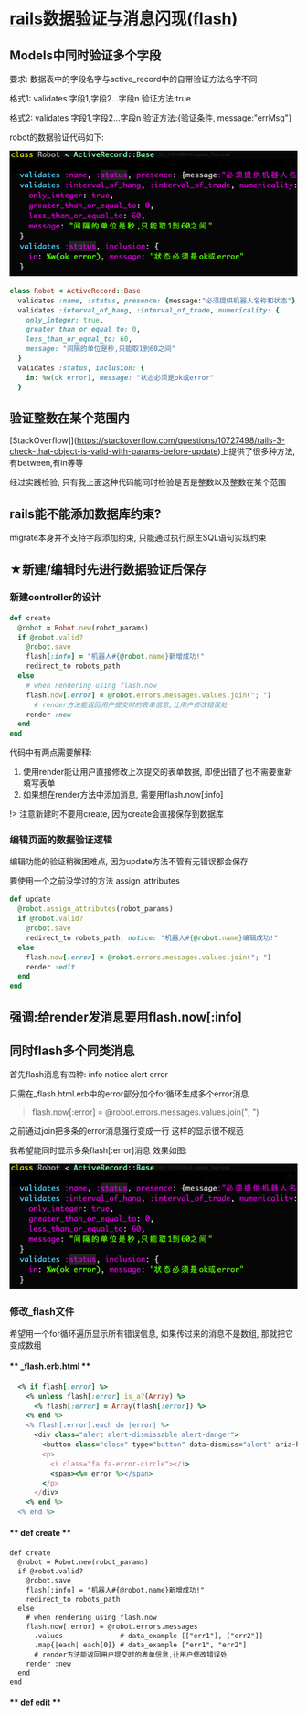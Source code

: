 # [rails数据验证与消息闪现(flash)](2019/11/validates)

## Models中同时验证多个字段

要求: 数据表中的字段名字与active_record中的自带验证方法名字不同

格式1: validates 字段1,字段2...字段n 验证方法:true

格式2: validates 字段1,字段2...字段n 验证方法:{验证条件, message:"errMsg"}

robot的数据验证代码如下:

![validates](validates.png "validates")

```ruby
class Robot < ActiveRecord::Base
  validates :name, :status, presence: {message:"必须提供机器人名称和状态"}
  validates :interval_of_hang, :interval_of_trade, numericality: {
    only_integer: true,
    greater_than_or_equal_to: 0,
    less_than_or_equal_to: 60,
    message: "间隔的单位是秒,只能取1到60之间"
  }
  validates :status, inclusion: {
    in: %w(ok error), message: "状态必须是ok或error"
  }
```

## 验证整数在某个范围内

[StackOverflow]](https://stackoverflow.com/questions/10727498/rails-3-check-that-object-is-valid-with-params-before-update)上提供了很多种方法,有between,有in等等

经过实践检验, 只有我上面这种代码能同时检验是否是整数以及整数在某个范围

## rails能不能添加数据库约束?

migrate本身并不支持字段添加约束, 只能通过执行原生SQL语句实现约束

## ★新建/编辑时先进行数据验证后保存

### 新建controller的设计

```ruby
def create
  @robot = Robot.new(robot_params)
  if @robot.valid?
    @robot.save
    flash[:info] = "机器人#{@robot.name}新增成功!"
    redirect_to robots_path
  else
    # when rendering using flash.now
    flash.now[:error] = @robot.errors.messages.values.join("; ")
      # render方法能返回用户提交时的表单信息,让用户修改错误处
    render :new
  end
end
```

代码中有两点需要解释:

1. 使用render能让用户直接修改上次提交的表单数据, 即便出错了也不需要重新填写表单
2. 如果想在render方法中添加消息, 需要用flash.now[:info]

!> 注意新建时不要用create, 因为create会直接保存到数据库

### 编辑页面的数据验证逻辑

编辑功能的验证稍微困难点, 因为update方法不管有无错误都会保存

要使用一个之前没学过的方法 assign_attributes

```ruby
def update
  @robot.assign_attributes(robot_params)
  if @robot.valid?
    @robot.save
    redirect_to robots_path, notice: "机器人#{@robot.name}编辑成功!"
  else
    flash.now[:error] = @robot.errors.messages.values.join("; ")
    render :edit
  end
end
```

## 强调:给render发消息要用flash.now[:info]

## 同时flash多个同类消息

首先flash消息有四种: info notice alert error

只需在_flash.html.erb中的error部分加个for循环生成多个error消息

> flash.now[:error] = @robot.errors.messages.values.join("; ")

之前通过join把多条的error消息强行变成一行 这样的显示很不规范

我希望能同时显示多条flash[:error]消息 效果如图:

![validates2-flash](validates.png "validates2-flash")

### 修改_flash文件

希望用一个for循环遍历显示所有错误信息, 如果传过来的消息不是数组, 那就把它变成数组

<!-- tabs:start -->

#### ** _flash.erb.html **

```ruby
  <% if flash[:error] %>
    <% unless flash[:error].is_a?(Array) %>
      <% flash[:error] = Array(flash[:error]) %>
    <% end %>
    <% flash[:error].each do |error| %>
      <div class="alert alert-dismissable alert-danger">
        <button class="close" type="button" data-dismiss="alert" aria-hidden="true">&times;</button>
        <p>
          <i class="fa fa-error-circle"></i>
          <span><%= error %></span>
        </p>
      </div>
    <% end %>
  <% end %>
```

#### ** def create **

```
def create
  @robot = Robot.new(robot_params)
  if @robot.valid?
    @robot.save
    flash[:info] = "机器人#{@robot.name}新增成功!"
    redirect_to robots_path
  else
    # when rendering using flash.now
    flash.now[:error] = @robot.errors.messages
      .values              # data_example [["err1"], ["err2"]]
      .map{|each| each[0]} # data_example ["err1", "err2"]
      # render方法能返回用户提交时的表单信息,让用户修改错误处
    render :new
  end
end
```

#### ** def edit **

<!-- tabs:end -->



